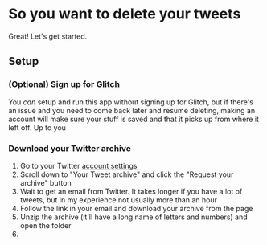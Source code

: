 # So you want to delete your tweets

Great! Let's get started.

## Setup

### (Optional) Sign up for Glitch

You _can_ setup and run this app without signing up for Glitch, but if there's an issue and you need to come back later and resume deleting, making an account will make sure your stuff is saved and that it picks up from where it left off. Up to you

### Download your Twitter archive

1. Go to your Twitter [account settings](https://twitter.com/settings/account)
2. Scroll down to "Your Tweet archive" and click the "Request your archive" button
3. Wait to get an email from Twitter. It takes longer if you have a lot of tweets, but in my experience not usually more than an hour
4. Follow the link in your email and download your archive from the page
5. Unzip the archive (it'll have a long name of letters and numbers) and open the folder
6.
